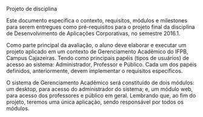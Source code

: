 Projeto de disciplina

Este documento especifica o contexto, requisitos, módulos e milestones para serem entregues como pré-requisitos para o projeto final da disciplina de Desenvolvimento de Aplicações Corporativas, no semestre 2016.1.

Como parte principal da avaliação, o aluno deve elaborar e executar um projeto aplicado em um contexto de Gerenciamento Acadêmico do IFPB, Campus Cajazeiras. Tendo como principais papéis (tipos de usuários) de acesso ao sistema: Administrador, Professor e Público. Cada um dos papéis definidos, anteriormente, devem implementar o requisitos específicos. 

O sistema de Gerenciamento Acadêmico será constituído de dois módulos: um desktop, para acesso do administrador do sistema; e, um módulo web, para acesso dos professores e público em geral. Lembrando que, ao fim do projeto, teremos uma única aplicação, sendo responsável por todos os módulos. 